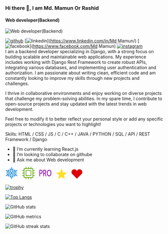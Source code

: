 ### Hi there 👋, I am Md. Mamun Or Rashid
#### Web developer(Backend)
![Web developer(Backend)](https://media.licdn.com/dms/image/v2/D5616AQGOhXfqCqRFrQ/profile-displaybackgroundimage-shrink_350_1400/profile-displaybackgroundimage-shrink_350_1400/0/1714757497721?e=1735171200&v=beta&t=ke1a8pvIhedNBO-rG7i83nZbYq67fGqU1PEj0qDpr3M)

[<img src='https://cdn.jsdelivr.net/npm/simple-icons@3.0.1/icons/github.svg' alt='github' height='40'>](https://github.com/Mamungithube)  [<img src='https://cdn.jsdelivr.net/npm/simple-icons@3.0.1/icons/linkedin.svg' alt='linkedin' height='40'>](https://www.linkedin.com/in/Md Mamun/)  [<img src='https://cdn.jsdelivr.net/npm/simple-icons@3.0.1/icons/facebook.svg' alt='facebook' height='40'>](https://www.facebook.com/Md Mamun)  [<img src='https://cdn.jsdelivr.net/npm/simple-icons@3.0.1/icons/instagram.svg' alt='instagram' height='40'>](https://www.instagram.com/md_mamun5080_bd/)  
I am a backend developer specializing in Django, with a strong focus on building scalable and maintainable web applications. My experience includes working with Django Rest Framework to create robust APIs, integrating various databases, and implementing user authentication and authorization. I am passionate about writing clean, efficient code and am constantly looking to improve my skills through new projects and challenges.

I thrive in collaborative environments and enjoy working on diverse projects that challenge my problem-solving abilities. In my spare time, I contribute to open-source projects and stay updated with the latest trends in web development.

Feel free to modify it to better reflect your personal style or add any specific projects or technologies you want to highlight!








Skills:  HTML / CSS / JS / C / C++ / JAVA / PYTHON / SQL / API / REST Framework / Django

- 🌱 I’m currently learning React.js 
- 👯 I’m looking to collaborate on githube 
- 💬 Ask me about Web development  



<a href='https://archiveprogram.github.com/'><img src='https://raw.githubusercontent.com/acervenky/animated-github-badges/master/assets/acbadge.gif' width='40' height='40'></a> <a href='https://docs.github.com/en/developers'><img src='https://raw.githubusercontent.com/acervenky/animated-github-badges/master/assets/devbadge.gif' width='40' height='40'></a> <a href='https://github.com/pricing'><img src='https://raw.githubusercontent.com/acervenky/animated-github-badges/master/assets/pro.gif' width='40' height='40'></a> <a href='https://stars.github.com/'><img src='https://raw.githubusercontent.com/acervenky/animated-github-badges/master/assets/starbadge.gif' width='35' height='35'></a> <a href='https://docs.github.com/en/github/supporting-the-open-source-community-with-github-sponsors'><img src='https://raw.githubusercontent.com/acervenky/animated-github-badges/master/assets/sponsorbadge.gif' width='35' height='35'></a> 

[![trophy](https://github-profile-trophy.vercel.app/?username=Mamungithube)](https://github.com/ryo-ma/github-profile-trophy)

[![Top Langs](https://github-readme-stats.vercel.app/api/top-langs/?username=Mamungithube)](https://github.com/anuraghazra/github-readme-stats)

![GitHub stats](https://github-readme-stats.vercel.app/api?username=Mamungithube&show_icons=true)  

![GitHub metrics](https://metrics.lecoq.io/Mamungithube)  

![GitHub streak stats](https://streak-stats.demolab.com/?user=Mamungithube)  

